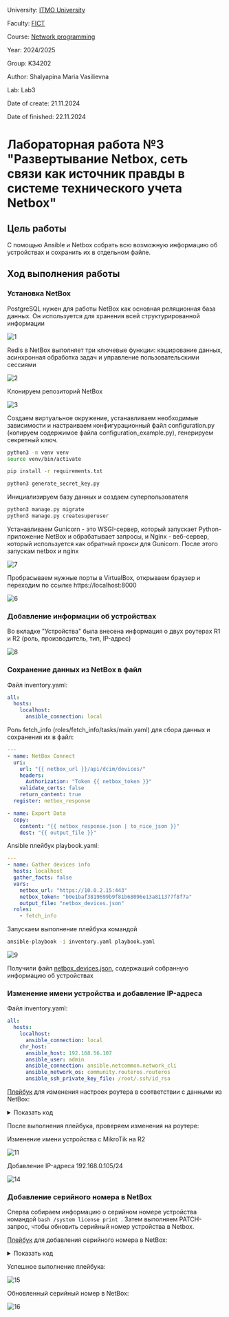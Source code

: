University: [ITMO University](https://itmo.ru/ru/)

Faculty: [FICT](https://fict.itmo.ru)

Course: [Network programming](https://github.com/itmo-ict-faculty/network-programming)

Year: 2024/2025

Group: K34202

Author: Shalyapina Maria Vasilievna

Lab: Lab3

Date of create: 21.11.2024

Date of finished: 22.11.2024

# Лабораторная работа №3 "Развертывание Netbox, сеть связи как источник правды в системе технического учета Netbox"

## Цель работы
С помощью Ansible и Netbox собрать всю возможную информацию об устройствах и сохранить их в отдельном файле.

## Ход выполнения работы

### Установка NetBox
PostgreSQL нужен для работы NetBox как основная реляционная база данных. Он используется для хранения всей структурированной информации

![1](./assets/1.jpg)

Redis в NetBox выполняет три ключевые функции: кэширование данных, асинхронная обработка задач и управление пользовательскими сессиями

![2](./assets/2.jpg)

Клонируем репозиторий NetBox

![3](./assets/3.jpg)

Создаем виртуальное окружение, устанавливаем необходимые зависимости и настраиваем конфигурационный файл configuration.py (копируем содержимое файла configuration_example.py), генерируем секретный ключ.

```bash
python3 -m venv venv
source venv/bin/activate
```
```bash
pip install -r requirements.txt
```
```bash
python3 generate_secret_key.py
```

Инициализируем базу данных и создаем суперпользователя
```bash
python3 manage.py migrate
python3 manage.py createsuperuser
```
Устанавливаем Gunicorn - это WSGI-сервер, который запускает Python-приложение NetBox и обрабатывает запросы, и Nginx - веб-сервер, который используется как обратный прокси для Gunicorn.
После этого запускам netbox и nginx

![7](./assets/7.jpg)

Пробрасываем нужные порты в VirtualBox, открываем браузер и переходим по ссылке https://localhost:8000

![6](./assets/6.jpg)

### Добавление информации об устройствах

Во вкладке "Устройства" была внесена информация о двух роутерах R1 и R2 (роль, производитель, тип, IP-адрес)

![8](./assets/8.jpg)

### Сохранение данных из NetBox в файл

Файл inventory.yaml:
```yaml
all:
  hosts:
    localhost:
      ansible_connection: local
```
Роль fetch_info (roles/fetch_info/tasks/main.yaml) для сбора данных и сохранения их в файл:
```yaml
---
- name: NetBox Connect
  uri:
    url: "{{ netbox_url }}/api/dcim/devices/"
    headers:
      Authorization: "Token {{ netbox_token }}"
    validate_certs: false
    return_content: true
  register: netbox_response

- name: Export Data
  copy:
    content: "{{ netbox_response.json | to_nice_json }}"
    dest: "{{ output_file }}"

```

Ansible плейбук playbook.yaml:
```yaml
---
- name: Gather devices info
  hosts: localhost
  gather_facts: false
  vars:
    netbox_url: "https://10.0.2.15:443"
    netbox_token: "b0e1baf3819699b9f81b68096e13a811377f8f7a"
    output_file: "netbox_devices.json"
  roles:
    - fetch_info
```

Запускаем выполнение плейбука командой
```bash
ansible-playbook -i inventory.yaml playbook.yaml
```

![9](./assets/9.jpg)

Получили файл [netbox_devices.json](./result/netbox_devices.json), содержащий собранную информацию об устройствах

### Изменение имени устройства и добавление IP-адреса

Файл inventory.yaml:
```yaml
all:
  hosts:
    localhost:
      ansible_connection: local
    chr_host:
      ansible_host: 192.168.56.107
      ansible_user: admin
      ansible_connection: ansible.netcommon.network_cli
      ansible_network_os: community.routeros.routeros
      ansible_ssh_private_key_file: /root/.ssh/id_rsa
```
[Плейбук](./result/configure_chr.yaml) для изменения настроек роутера в соответствии с данными из NetBox:

<details>
<summary>Показать код</summary>
  
```yaml
---
- name: Fetch Info from NetBox
  hosts: localhost
  gather_facts: false
  vars:
   netbox_url: "https://10.0.2.15:443"
   netbox_token: "b0e1baf3819699b9f81b68096e13a811377f8f7a"

  tasks:
    - name: Fetch Info
      uri:
        url: "{{ netbox_url }}/api/dcim/devices"
        headers:
          Authorization: "Token {{ netbox_token }}"
        method: GET
        return_content: yes
        validate_certs: false
      register: device_data

    - name: Export Name and IP Address
      set_fact:
        device_name: "{{ device_data.json.results[1].name }}"
        netbox_ip_address: "{{ device_data.json.results[1].primary_ip.address }}"

- name: Configure CHR
  hosts: chr_host
  gather_facts: false

  tasks:
    - name: Change Name
      community.routeros.command:
        commands:
          - /system identity set name={{ hostvars['localhost'].device_name }}

    - name: Add IP address
      community.routeros.command:
        commands:
          - /ip address add address={{ hostvars['localhost'].netbox_ip_address }} interface=netbox disabled=no
```
</details>

После выполнения плейбука, проверяем изменения на роутере:

Изменение имени устройства с MikroTik на R2

![11](./assets/11.jpg)

Добавление IP-адреса 192.168.0.105/24

![14](./assets/14.jpg)

### Добавление серийного номера в NetBox

Сперва собираем информацию о серийном номере устройства командой ```bash /system license print ```. Затем выполняем PATCH-запрос, чтобы обновить серийный номер устройства в Netbox.

[Плейбук](./result/add_serial_number.yaml) для добавления серийного номера в NetBox:

<details>
<summary>Показать код</summary>
  
```yaml
---
- name: CHR
  hosts: chr_host
  gather_facts: false

  tasks:
    - name: Get Serial Number
      community.routeros.command:
        commands:
          - /system license print
      register: serial_output

    - name: Parse Output
      set_fact:
        serial_number: "{{ serial_output.stdout_lines[0][0] | regex_search('system-id: (\\S+)','\\1') }}"

    - name: Parse Output
      debug:
        var: serial_number


- name: NetBox
  hosts: localhost
  gather_facts: false
  vars:
   netbox_url: "https://10.0.2.15:443"
   netbox_token: "b0e1baf3819699b9f81b68096e13a811377f8f7a"

  tasks:
    - name: Update Serial Number in NetBox
      uri:
        url: "{{ netbox_url }}/api/dcim/devices/2/"
        method: PATCH
        headers:
          Authorization: "Token {{ netbox_token }}"
          Content-Type: "application/json"
        body:
          serial: "{{ hostvars['chr_host'].serial_number[0] | string }}"
        body_format: json
        validate_certs: no
      register: update_response
```

</details>

Успешное выполнение плейбука:

![15](./assets/15.jpg)


Обновленный серийный номер в NetBox:

![16](./assets/16.jpg)







